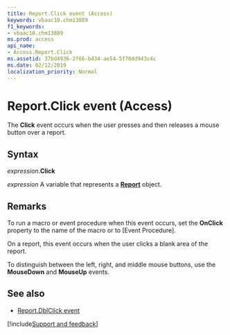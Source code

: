 ```yaml
---
title: Report.Click event (Access)
keywords: vbaac10.chm13889
f1_keywords:
- vbaac10.chm13889
ms.prod: access
api_name:
- Access.Report.Click
ms.assetid: 37bd4936-2f66-b434-ae54-5f76dd943c4c
ms.date: 02/12/2019
localization_priority: Normal
---
```



# Report.Click event (Access)

The **Click** event occurs when the user presses and then releases a mouse button over a report.


## Syntax

_expression_.**Click**

_expression_ A variable that represents a **[Report](Access.Report.md)** object.


## Remarks

To run a macro or event procedure when this event occurs, set the **OnClick** property to the name of the macro or to [Event Procedure].

On a report, this event occurs when the user clicks a blank area of the report.

To distinguish between the left, right, and middle mouse buttons, use the **MouseDown** and **MouseUp** events.

## See also

- [Report.DblClick event](access.report.dblclick.md)


[!include[Support and feedback](~/includes/feedback-boilerplate.md)]